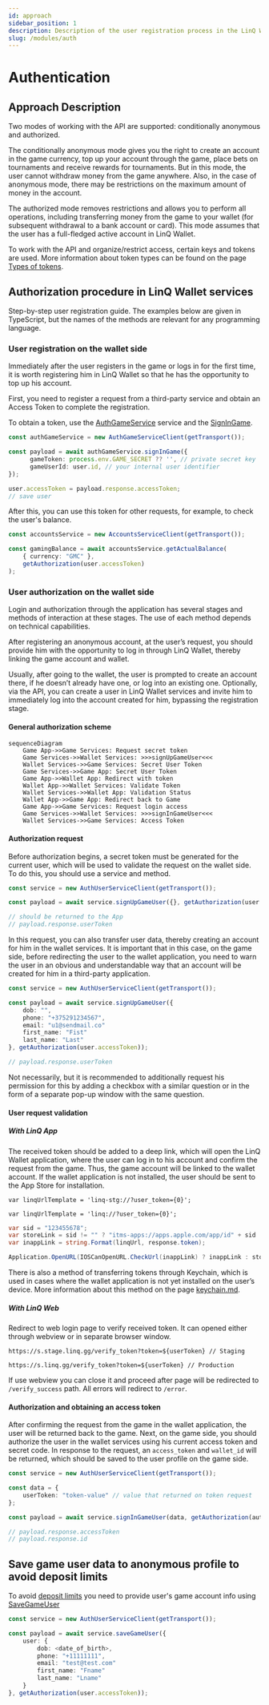 ```yaml
---
id: approach
sidebar_position: 1
description: Description of the user registration process in the LinQ Wallet system.
slug: /modules/auth
---
```


# Authentication

## Approach Description

Two modes of working with the API are supported: conditionally anonymous and authorized.

The conditionally anonymous mode gives you the right to create an account in the game currency, top up your account through the game, place bets on tournaments and receive rewards for tournaments. But in this mode, the user cannot withdraw money from the game anywhere. Also, in the case of anonymous mode, there may be restrictions on the maximum amount of money in the account.

The authorized mode removes restrictions and allows you to perform all operations, including transferring money from the game to your wallet (for subsequent withdrawal to a bank account or card). This mode assumes that the user has a full-fledged active account in LinQ Wallet.

To work with the API and organize/restrict access, certain keys and tokens are used. More information about token types can be found on the page [Types of tokens](/modules/auth/tokens).

## Authorization procedure in LinQ Wallet services

Step-by-step user registration guide. The examples below are given in TypeScript, but the names of the methods are relevant for any programming language.

### User registration on the wallet side

Immediately after the user registers in the game or logs in for the first time, it is worth registering him in LinQ Wallet so that he has the opportunity to top up his account.

First, you need to register a request from a third-party service and obtain an Access Token to complete the registration.

To obtain a token, use the [AuthGameService](https://buf.build/linq/linq/docs/main:linq.auth.game.v1#linq.auth.game.v1.AuthGameService) service and the [SignInGame](https://buf.build/linq/linq/docs/main:linq.auth.game.v1#linq.auth.game.v1.AuthGameService.SignInGame).

```typescript
const authGameService = new AuthGameServiceClient(getTransport());

const payload = await authGameService.signInGame({
      gameToken: process.env.GAME_SECRET ?? '', // private secret key
      gameUserId: user.id, // your internal user identifier
});

user.accessToken = payload.response.accessToken;
// save user
```

After this, you can use this token for other requests, for example, to check the user's balance.

```typescript
const accountsService = new AccountsServiceClient(getTransport());

const gamingBalance = await accountsService.getActualBalance(
    { currency: "GMC" },
    getAuthorization(user.accessToken)
);
```

### User authorization on the wallet side

Login and authorization through the application has several stages and methods of interaction at these stages. The use of each method depends on technical capabilities.

After registering an anonymous account, at the user’s request, you should provide him with the opportunity to log in through LinQ Wallet, thereby linking the game account and wallet.

Usually, after going to the wallet, the user is prompted to create an account there, if he doesn’t already have one, or log into an existing one. Optionally, via the API, you can create a user in LinQ Wallet services and invite him to immediately log into the account created for him, bypassing the registration stage.

#### General authorization scheme

```mermaid
sequenceDiagram
    Game App->>Game Services: Request secret token
    Game Services->>Wallet Services: >>>signUpGameUser<<<
    Wallet Services->>Game Services: Secret User Token
    Game Services->>Game App: Secret User Token
    Game App->>Wallet App: Redirect with token
    Wallet App->>Wallet Services: Validate Token
    Wallet Services->>Wallet App: Validation Status
    Wallet App->>Game App: Redirect back to Game
    Game App->>Game Services: Request login access
    Game Services->>Wallet Services: >>>signInGameUser<<<
    Wallet Services->>Game Services: Access Token
```

#### Authorization request

Before authorization begins, a secret token must be generated for the current user, which will be used to validate the request on the wallet side. To do this, you should use a service and method.

```typescript
const service = new AuthUserServiceClient(getTransport());

const payload = await service.signUpGameUser({}, getAuthorization(user.accessToken));

// should be returned to the App
// payload.response.userToken
```

In this request, you can also transfer user data, thereby creating an account for him in the wallet services. It is important that in this case, on the game side, before redirecting the user to the wallet application, you need to warn the user in an obvious and understandable way that an account will be created for him in a third-party application.

```typescript
const service = new AuthUserServiceClient(getTransport());

const payload = await service.signUpGameUser({
    dob: "",
    phone: "+375291234567",
    email: "u1@sendmail.co"
    first_name: "Fist"
    last_name: "Last"
}, getAuthorization(user.accessToken));

// payload.response.userToken
```

Not necessarily, but it is recommended to additionally request his permission for this by adding a checkbox with a similar question or in the form of a separate pop-up window with the same question.

#### User request validation


##### With LinQ App

The received token should be added to a deep link, which will open the LinQ Wallet application, where the user can log in to his account and confirm the request from the game. Thus, the game account will be linked to the wallet account. If the wallet application is not installed, the user should be sent to the App Store for installation.

```
var linqUrlTemplate = 'linq-stg://?user_token={0}';
```


<!-- {% tab title="Production" %} -->
```
var linqUrlTemplate = 'linq://?user_token={0}';
```

```csharp
var sid = "123455678";
var storeLink = sid != "" ? "itms-apps://apps.apple.com/app/id" + sid : "itms-beta:";
var inappLink = string.Format(linqUrl, response.token);

Application.OpenURL(IOSCanOpenURL.CheckUrl(inappLink) ? inappLink : storeLink);
```

There is also a method of transferring tokens through Keychain, which is used in cases where the wallet application is not yet installed on the user’s device. More information about this method on the page [keychain.md](/modules/autherntication/keychain.md "mention").

##### With LinQ Web

Redirect to web login page to verify received token. It can opened either through webview or in separate browser window.

```
https://s.stage.linq.gg/verify_token?token=${userToken} // Staging
```

```
https://s.linq.gg/verify_token?token=${userToken} // Production
```

If use webview you can close it and proceed after page will be redirected to `/verify_success` path. All errors will redirect to `/error`.

#### Authorization and obtaining an access token

After confirming the request from the game in the wallet application, the user will be returned back to the game. Next, on the game side, you should authorize the user in the wallet services using his current access token and secret code. In response to the request, an `access_token` and `wallet_id` will be returned, which should be saved to the user profile on the game side.

```typescript
const service = new AuthUserServiceClient(getTransport());

const data = {
    userToken: "token-value" // value that returned on token request
};

const payload = await service.signInGameUser(data, getAuthorization(authToken));

// payload.response.accessToken
// payload.response.id
```

## Save game user data to anonymous profile to avoid deposit limits

To avoid [deposit limits](/modules/money-operations#anonymous-profiles) you need to provide user's game account info using [SaveGameUser](https://buf.build/linq/linq/docs/main:linq.auth.user.v1#linq.auth.user.v1.AuthUserService.SaveGameUser)

```typescript
const service = new AuthUserServiceClient(getTransport());

const payload = await service.saveGameUser({
    user: {
        dob: <date_of_birth>,
        phone: "+11111111",
        email: "test@test.com"
        first_name: "Fname"
        last_name: "Lname"
    }
}, getAuthorization(user.accessToken));
```
